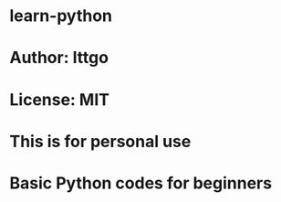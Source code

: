 # learn-python
# Author: lttgo
# License: MIT

# This is for personal use
# Basic Python codes for beginners
